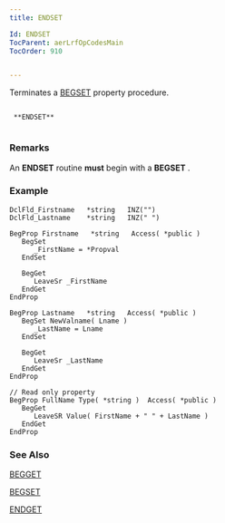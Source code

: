 ```yaml
---
title: ENDSET

Id: ENDSET
TocParent: aerLrfOpCodesMain
TocOrder: 910


---
```


Terminates a [BEGSET](BEGSET.html) property procedure.

```

 **ENDSET** 
        
```

### Remarks
An **ENDSET** routine **must** begin with a **BEGSET** .

### Example

```
DclFld_Firstname   *string   INZ("")
DclFld_Lastname    *string   INZ(" ")

BegProp Firstname   *string   Access( *public )
   BegSet
      _FirstName = *Propval
   EndSet

   BegGet
      LeaveSr _FirstName
   EndGet
EndProp

BegProp Lastname   *string   Access( *public )
   BegSet NewValname( Lname )
      _LastName = Lname
   EndSet

   BegGet
      LeaveSr _LastName
   EndGet
EndProp

// Read only property
BegProp FullName Type( *string )  Access( *public )
   BegGet
      LeaveSR Value( FirstName + " " + LastName )
   EndGet
EndProp
```

### See Also
[BEGGET](BEGGET.html)

[BEGSET](BEGSET.html)

[ENDGET](ENDGET.html) 
